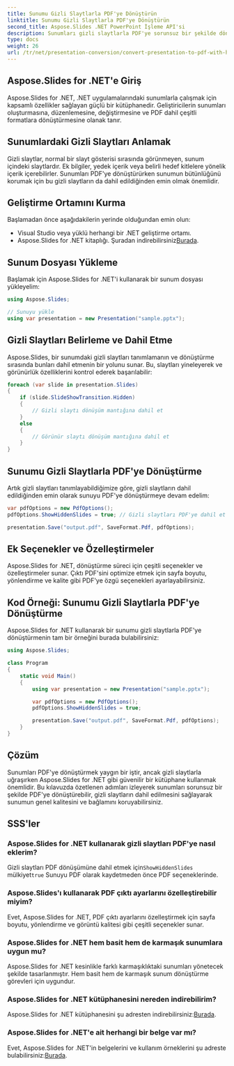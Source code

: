 ```yaml
---
title: Sunumu Gizli Slaytlarla PDF'ye Dönüştürün
linktitle: Sunumu Gizli Slaytlarla PDF'ye Dönüştürün
second_title: Aspose.Slides .NET PowerPoint İşleme API'si
description: Sunumları gizli slaytlarla PDF'ye sorunsuz bir şekilde dönüştürmek için Aspose.Slides for .NET'i nasıl kullanacağınızı öğrenin.
type: docs
weight: 26
url: /tr/net/presentation-conversion/convert-presentation-to-pdf-with-hidden-slides/
---
```


## Aspose.Slides for .NET'e Giriş

Aspose.Slides for .NET, .NET uygulamalarındaki sunumlarla çalışmak için kapsamlı özellikler sağlayan güçlü bir kütüphanedir. Geliştiricilerin sunumları oluşturmasına, düzenlemesine, değiştirmesine ve PDF dahil çeşitli formatlara dönüştürmesine olanak tanır.

## Sunumlardaki Gizli Slaytları Anlamak

Gizli slaytlar, normal bir slayt gösterisi sırasında görünmeyen, sunum içindeki slaytlardır. Ek bilgiler, yedek içerik veya belirli hedef kitlelere yönelik içerik içerebilirler. Sunumları PDF'ye dönüştürürken sunumun bütünlüğünü korumak için bu gizli slaytların da dahil edildiğinden emin olmak önemlidir.

## Geliştirme Ortamını Kurma

Başlamadan önce aşağıdakilerin yerinde olduğundan emin olun:

- Visual Studio veya yüklü herhangi bir .NET geliştirme ortamı.
-  Aspose.Slides for .NET kitaplığı. Şuradan indirebilirsiniz[Burada](https://releases.aspose.com/slides/net).

## Sunum Dosyası Yükleme

Başlamak için Aspose.Slides for .NET'i kullanarak bir sunum dosyası yükleyelim:

```csharp
using Aspose.Slides;

// Sunuyu yükle
using var presentation = new Presentation("sample.pptx");
```

## Gizli Slaytları Belirleme ve Dahil Etme

Aspose.Slides, bir sunumdaki gizli slaytları tanımlamanın ve dönüştürme sırasında bunları dahil etmenin bir yolunu sunar. Bu, slaytları yineleyerek ve görünürlük özelliklerini kontrol ederek başarılabilir:

```csharp
foreach (var slide in presentation.Slides)
{
    if (slide.SlideShowTransition.Hidden)
    {
        // Gizli slaytı dönüşüm mantığına dahil et
    }
    else
    {
        // Görünür slaytı dönüşüm mantığına dahil et
    }
}
```

## Sunumu Gizli Slaytlarla PDF'ye Dönüştürme

Artık gizli slaytları tanımlayabildiğimize göre, gizli slaytların dahil edildiğinden emin olarak sunuyu PDF'ye dönüştürmeye devam edelim:

```csharp
var pdfOptions = new PdfOptions();
pdfOptions.ShowHiddenSlides = true; // Gizli slaytları PDF'ye dahil et

presentation.Save("output.pdf", SaveFormat.Pdf, pdfOptions);
```

## Ek Seçenekler ve Özelleştirmeler

Aspose.Slides for .NET, dönüştürme süreci için çeşitli seçenekler ve özelleştirmeler sunar. Çıktı PDF'sini optimize etmek için sayfa boyutu, yönlendirme ve kalite gibi PDF'ye özgü seçenekleri ayarlayabilirsiniz.

## Kod Örneği: Sunumu Gizli Slaytlarla PDF'ye Dönüştürme

Aspose.Slides for .NET kullanarak bir sunumu gizli slaytlarla PDF'ye dönüştürmenin tam bir örneğini burada bulabilirsiniz:

```csharp
using Aspose.Slides;

class Program
{
    static void Main()
    {
        using var presentation = new Presentation("sample.pptx");

        var pdfOptions = new PdfOptions();
        pdfOptions.ShowHiddenSlides = true;

        presentation.Save("output.pdf", SaveFormat.Pdf, pdfOptions);
    }
}
```

## Çözüm

Sunumları PDF'ye dönüştürmek yaygın bir iştir, ancak gizli slaytlarla uğraşırken Aspose.Slides for .NET gibi güvenilir bir kütüphane kullanmak önemlidir. Bu kılavuzda özetlenen adımları izleyerek sunumları sorunsuz bir şekilde PDF'ye dönüştürebilir, gizli slaytların dahil edilmesini sağlayarak sunumun genel kalitesini ve bağlamını koruyabilirsiniz.

## SSS'ler

### Aspose.Slides for .NET kullanarak gizli slaytları PDF'ye nasıl eklerim?

 Gizli slaytları PDF dönüşümüne dahil etmek için`ShowHiddenSlides` mülkiyet`true` Sunuyu PDF olarak kaydetmeden önce PDF seçeneklerinde.

### Aspose.Slides'ı kullanarak PDF çıktı ayarlarını özelleştirebilir miyim?

Evet, Aspose.Slides for .NET, PDF çıktı ayarlarını özelleştirmek için sayfa boyutu, yönlendirme ve görüntü kalitesi gibi çeşitli seçenekler sunar.

### Aspose.Slides for .NET hem basit hem de karmaşık sunumlara uygun mu?

Aspose.Slides for .NET kesinlikle farklı karmaşıklıktaki sunumları yönetecek şekilde tasarlanmıştır. Hem basit hem de karmaşık sunum dönüştürme görevleri için uygundur.

### Aspose.Slides for .NET kütüphanesini nereden indirebilirim?

 Aspose.Slides for .NET kütüphanesini şu adresten indirebilirsiniz:[Burada](https://releases.aspose.com/slides/net).

### Aspose.Slides for .NET'e ait herhangi bir belge var mı?

 Evet, Aspose.Slides for .NET'in belgelerini ve kullanım örneklerini şu adreste bulabilirsiniz:[Burada](https://reference.aspose.com/slides/net).